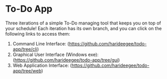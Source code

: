 # To-Do App
Three iterations of a simple To-Do managing tool that keeps you on top of your schedule! Each iteration has its own branch, and you can click on the following links to access them: <br>

1. Command Line Interface: (https://github.com/harideegee/todo-app/tree/cli)
2. Graphical User Interface (Windows exe): (https://github.com/harideegee/todo-app/tree/gui)
3. Web Application Interface: (https://github.com/harideegee/todo-app/tree/web)